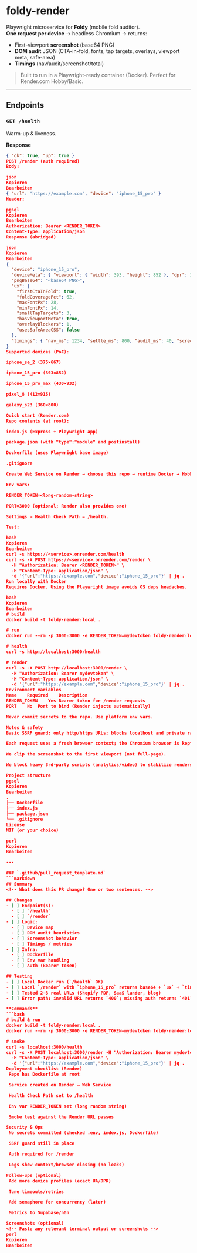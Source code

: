 # foldy-render

Playwright microservice for **Foldy** (mobile fold auditor).  
**One request per device** → headless Chromium → returns:
- First-viewport **screenshot** (base64 PNG)
- **DOM audit** JSON (CTA-in-fold, fonts, tap targets, overlays, viewport meta, safe-area)
- **Timings** (nav/audit/screenshot/total)

> Built to run in a Playwright-ready container (Docker). Perfect for Render.com Hobby/Basic.

---

## Endpoints

### `GET /health`
Warm-up & liveness.

**Response**
```json
{ "ok": true, "up": true }
POST /render (auth required)
Body:

json
Kopieren
Bearbeiten
{ "url": "https://example.com", "device": "iphone_15_pro" }
Header:

pgsql
Kopieren
Bearbeiten
Authorization: Bearer <RENDER_TOKEN>
Content-Type: application/json
Response (abridged)

json
Kopieren
Bearbeiten
{
  "device": "iphone_15_pro",
  "deviceMeta": { "viewport": { "width": 393, "height": 852 }, "dpr": 3, "ua": "..." },
  "pngBase64": "<base64 PNG>",
  "ux": {
    "firstCtaInFold": true,
    "foldCoveragePct": 62,
    "maxFontPx": 28,
    "minFontPx": 14,
    "smallTapTargets": 3,
    "hasViewportMeta": true,
    "overlayBlockers": 1,
    "usesSafeAreaCSS": false
  },
  "timings": { "nav_ms": 1234, "settle_ms": 800, "audit_ms": 40, "screenshot_ms": 20, "total_ms": 2230 }
}
Supported devices (PoC):

iphone_se_2 (375×667)

iphone_15_pro (393×852)

iphone_15_pro_max (430×932)

pixel_8 (412×915)

galaxy_s23 (360×800)

Quick start (Render.com)
Repo contents (at root):

index.js (Express + Playwright app)

package.json (with "type":"module" and postinstall)

Dockerfile (uses Playwright base image)

.gitignore

Create Web Service on Render → choose this repo → runtime Docker → Hobby plan is fine.

Env vars:

RENDER_TOKEN=<long-random-string>

PORT=3000 (optional; Render also provides one)

Settings → Health Check Path = /health.

Test:

bash
Kopieren
Bearbeiten
curl -s https://<service>.onrender.com/health
curl -s -X POST https://<service>.onrender.com/render \
  -H "Authorization: Bearer <RENDER_TOKEN>" \
  -H "Content-Type: application/json" \
  -d '{"url":"https://example.com","device":"iphone_15_pro"}' | jq .
Run locally with Docker
Requires Docker. Using the Playwright image avoids OS deps headaches.

bash
Kopieren
Bearbeiten
# build
docker build -t foldy-render:local .

# run
docker run --rm -p 3000:3000 -e RENDER_TOKEN=mydevtoken foldy-render:local

# health
curl -s http://localhost:3000/health

# render
curl -s -X POST http://localhost:3000/render \
  -H "Authorization: Bearer mydevtoken" \
  -H "Content-Type: application/json" \
  -d '{"url":"https://example.com","device":"iphone_15_pro"}' | jq .
Environment variables
Name	Required	Description
RENDER_TOKEN	Yes	Bearer token for /render requests
PORT	No	Port to bind (Render injects automatically)

Never commit secrets to the repo. Use platform env vars.

Notes & safety
Basic SSRF guard: only http/https URLs; blocks localhost and private ranges (MVP-level).

Each request uses a fresh browser context; the Chromium browser is kept warm.

We clip the screenshot to the first viewport (not full-page).

We block heavy 3rd-party scripts (analytics/video) to stabilize renders.

Project structure
pgsql
Kopieren
Bearbeiten
.
├── Dockerfile
├── index.js
├── package.json
└── .gitignore
License
MIT (or your choice)

perl
Kopieren
Bearbeiten

---

### `.github/pull_request_template.md`
```markdown
## Summary
<!-- What does this PR change? One or two sentences. -->

## Changes
- [ ] Endpoint(s):
  - [ ] `/health`
  - [ ] `/render`
- [ ] Logic:
  - [ ] Device map
  - [ ] DOM audit heuristics
  - [ ] Screenshot behavior
  - [ ] Timings / metrics
- [ ] Infra:
  - [ ] Dockerfile
  - [ ] Env var handling
  - [ ] Auth (Bearer token)

## Testing
- [ ] Local Docker run (`/health` OK)
- [ ] Local `/render` with `iphone_15_pro` returns base64 + `ux` + `timings`
- [ ] Tested 2–3 real URLs (Shopify PDP, SaaS lander, blog)
- [ ] Error path: invalid URL returns `400`; missing auth returns `401`

**Commands**
```bash
# build & run
docker build -t foldy-render:local .
docker run --rm -p 3000:3000 -e RENDER_TOKEN=mydevtoken foldy-render:local

# smoke
curl -s localhost:3000/health
curl -s -X POST localhost:3000/render -H "Authorization: Bearer mydevtoken" \
  -H "Content-Type: application/json" \
  -d '{"url":"https://example.com","device":"iphone_15_pro"}' | jq .
Deployment checklist (Render)
 Repo has Dockerfile at root

 Service created on Render → Web Service

 Health Check Path set to /health

 Env var RENDER_TOKEN set (long random string)

 Smoke test against the Render URL passes

Security & Ops
 No secrets committed (checked .env, index.js, Dockerfile)

 SSRF guard still in place

 Auth required for /render

 Logs show context/browser closing (no leaks)

Follow-ups (optional)
 Add more device profiles (exact UA/DPR)

 Tune timeouts/retries

 Add semaphore for concurrency (later)

 Metrics to Supabase/n8n

Screenshots (optional)
<!-- Paste any relevant terminal output or screenshots -->
perl
Kopieren
Bearbeiten
